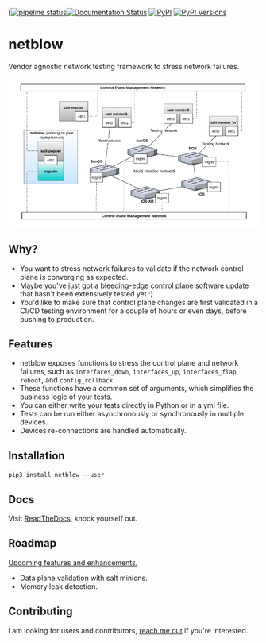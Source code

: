 [[![pipeline status](https://gitlab.com/viniarck/netblow/badges/master/pipeline.svg)](https://gitlab.com/viniarck/netblow/commits/master)[![Documentation Status](https://readthedocs.org/projects/netblow/badge/?version=latest)](http://netblow.readthedocs.io/en/latest/?badge=latest) [![PyPI](https://img.shields.io/pypi/v/netblow.svg)](https://pypi.python.org/pypi/netblow) [![PyPI Versions](https://img.shields.io/pypi/pyversions/netblow.svg)](https://pypi.python.org/pypi/netblow)

# netblow

Vendor agnostic network testing framework to stress network failures.

![netblow arch](docs/images/arch_topo.png?raw=true "netblow architecture")

## Why?

- You want to stress network failures to validate if the network control plane is converging as expected.
- Maybe you've just got a bleeding-edge control plane software update that hasn't been extensively tested yet :)
- You'd like to make sure that control plane changes are first validated in a CI/CD testing environment for a couple of hours or even days, before pushing to production.

## Features

- netblow exposes functions to stress the control plane and network failures, such as `interfaces_down`, `interfaces_up`, `interfaces_flap`, `reboot`, and `config_rollback`.
- These functions have a common set of arguments, which simplifies the business logic of your tests.
- You can either write your tests directly in Python or in a yml file.
- Tests can be run either asynchronously or synchronously in multiple devices.
- Devices re-connections are handled automatically.

## Installation

```
pip3 install netblow --user
```

## Docs

Visit [ReadTheDocs](https://netblow.readthedocs.io/en/latest/), knock yourself out.

## Roadmap

[Upcoming features and enhancements.](https://github.com/viniarck/netblow/issues?q=is%3Aopen+is%3Aissue+label%3Aenhancement)

- Data plane validation with salt minions.
- Memory leak detection.

## Contributing

I am looking for users and contributors, [reach me out](https://twitter.com/viniarck) if you're interested.
